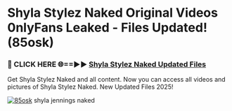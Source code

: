 # Shyla Stylez Naked Original Videos 0nlyFans Leaked - Files Updated! (85osk)

<h3>🔴 CLICK HERE 🌐==►► <a href="https://tinyurl.com/yckcrads" rel="nofollow">Shyla Stylez Naked Updated Files</a></h3>

Get Shyla Stylez Naked and all content. Now you can access all videos and pictures of Shyla Stylez Naked. New Updated Files 2025!

[![85osk](https://i.imgur.com/hpKpOFt.gif)](https://tinyurl.com/yckcrads)
shyla jennings naked